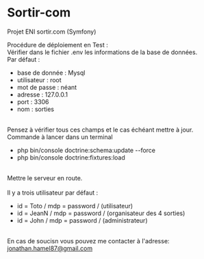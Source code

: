 # Sortir-com
Projet ENI sortir.com (Symfony)

Procédure de déploiement en Test :
<br>Vérifier dans le fichier .env les informations de la base de données.
<br>Par défaut :
<br>
<ul>
    <li>base de donnée : Mysql</li>
    <li>utilisateur : root</li>
    <li>mot de passe : néant</li>
    <li>adresse : 127.0.0.1</li>
    <li>port : 3306</li>
    <li>nom : sorties</li>
</ul>
<br> Pensez à vérifier tous ces champs et le cas échéant mettre à jour.
<br> Commande à lancer dans un terminal
<br>
<ul>
    <li>php bin/console doctrine:schema:update --force</li>
    <li>php bin/console doctrine:fixtures:load</li>
</ul>
<br> Mettre le serveur en route.
<br><br>
Il y a trois utilisateur par défaut :
<br>
<ul>
    <li>id = Toto / mdp = password / (utilisateur)</li>
    <li>id = JeanN / mdp = password / (organisateur des 4 sorties)</li>
    <li>id = John / mdp = password / (administrateur) </li>
</ul>

<br>En cas de soucisn vous pouvez me contacter à l'adresse: <a href="mailto:jonathan.hamel87@gmail.com">jonathan.hamel87@gmail.com</a>
